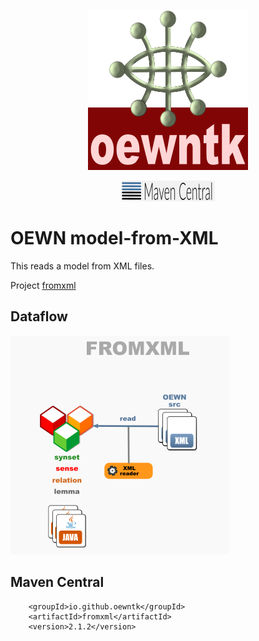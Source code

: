 <p align="center">
<img width="256" height="256" src="images/oewntk.png" alt="OEWNTK">
</p>
<p align="center">
<img width="150"src="images/mavencentral.png" alt="MavenCentral">
</p>

# OEWN model-from-XML

This reads a model from XML files.

Project [fromxml](https://github.com/oewntk/fromxml)

## Dataflow

![Dataflow](images/dataflow_fromxml.png  "Dataflow")

## Maven Central

		<groupId>io.github.oewntk</groupId>
		<artifactId>fromxml</artifactId>
		<version>2.1.2</version>

